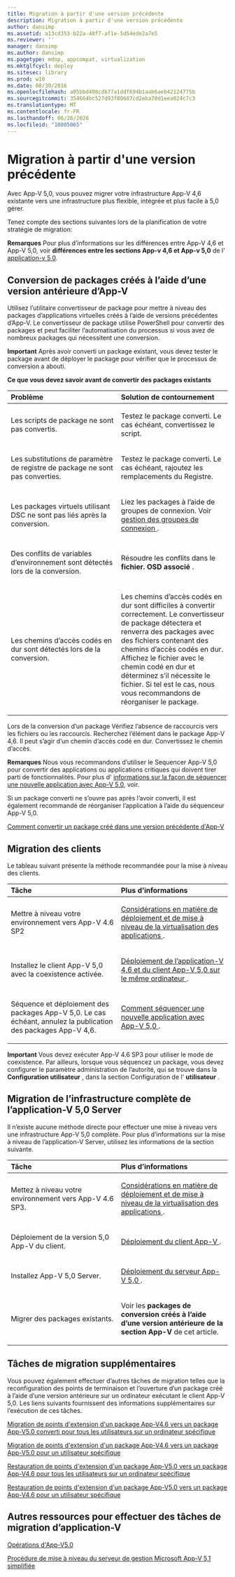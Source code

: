 ```yaml
---
title: Migration à partir d'une version précédente
description: Migration à partir d'une version précédente
author: dansimp
ms.assetid: a13cd353-b22a-48f7-af1e-5d54ede2a7e5
ms.reviewer: ''
manager: dansimp
ms.author: dansimp
ms.pagetype: mdop, appcompat, virtualization
ms.mktglfcycl: deploy
ms.sitesec: library
ms.prod: w10
ms.date: 08/30/2016
ms.openlocfilehash: a05bbd498cdb77a1ddf694b1aab6aeb42124775b
ms.sourcegitcommit: 354664bc527d93f80687cd2eba70d1eea024c7c3
ms.translationtype: MT
ms.contentlocale: fr-FR
ms.lasthandoff: 06/26/2020
ms.locfileid: "10805065"
---
```

# Migration à partir d'une version précédente


Avec App-V 5,0, vous pouvez migrer votre infrastructure App-V 4,6 existante vers une infrastructure plus flexible, intégrée et plus facile à 5,0 gérer.

Tenez compte des sections suivantes lors de la planification de votre stratégie de migration:

**Remarques**  Pour plus d’informations sur les différences entre App-V 4,6 et App-V 5,0, voir **différences entre les sections App-v 4,6 et App-v 5,0** de l' [application-v 5,0](about-app-v-50.md).

 

## Conversion de packages créés à l’aide d’une version antérieure d’App-V


Utilisez l’utilitaire convertisseur de package pour mettre à niveau des packages d’applications virtuelles créés à l’aide de versions précédentes d’App-V. Le convertisseur de package utilise PowerShell pour convertir des packages et peut faciliter l’automatisation du processus si vous avez de nombreux packages qui nécessitent une conversion.

**Important**  Après avoir converti un package existant, vous devez tester le package avant de déployer le package pour vérifier que le processus de conversion a abouti.

 

**Ce que vous devez savoir avant de convertir des packages existants**

<table>
<colgroup>
<col width="50%" />
<col width="50%" />
</colgroup>
<thead>
<tr class="header">
<th align="left">Problème</th>
<th align="left">Solution de contournement</th>
</tr>
</thead>
<tbody>
<tr class="odd">
<td align="left"><p>Les scripts de package ne sont pas convertis.</p></td>
<td align="left"><p>Testez le package converti. Le cas échéant, convertissez le script.</p></td>
</tr>
<tr class="even">
<td align="left"><p>Les substitutions de paramètre de registre de package ne sont pas converties.</p></td>
<td align="left"><p>Testez le package converti. Le cas échéant, rajoutez les remplacements du Registre.</p></td>
</tr>
<tr class="odd">
<td align="left"><p>Les packages virtuels utilisant DSC ne sont pas liés après la conversion.</p></td>
<td align="left"><p>Liez les packages à l’aide de groupes de connexion. Voir <a href="managing-connection-groups.md" data-raw-source="[Managing Connection Groups](managing-connection-groups.md)"> gestion des groupes de connexion </a> .</p></td>
</tr>
<tr class="even">
<td align="left"><p>Des conflits de variables d’environnement sont détectés lors de la conversion.</p></td>
<td align="left"><p>Résoudre les conflits dans le <strong> fichier. OSD associé </strong> .</p></td>
</tr>
<tr class="odd">
<td align="left"><p>Les chemins d’accès codés en dur sont détectés lors de la conversion.</p></td>
<td align="left"><p>Les chemins d’accès codés en dur sont difficiles à convertir correctement. Le convertisseur de package détectera et renverra des packages avec des fichiers contenant des chemins d’accès codés en dur. Affichez le fichier avec le chemin codé en dur et déterminez s’il nécessite le fichier. Si tel est le cas, nous vous recommandons de réorganiser le package.</p></td>
</tr>
</tbody>
</table>

 

Lors de la conversion d’un package Vérifiez l’absence de raccourcis vers les fichiers ou les raccourcis. Recherchez l’élément dans le package App-V 4,6. Il peut s’agir d’un chemin d’accès codé en dur. Convertissez le chemin d’accès.

**Remarques**  Nous vous recommandons d’utiliser le Sequencer App-V 5,0 pour convertir des applications ou applications critiques qui doivent tirer parti de fonctionnalités. Pour plus d' [informations sur la façon de séquencer une nouvelle application avec App-V 5,0](how-to-sequence-a-new-application-with-app-v-50-beta-gb18030.md), voir.

Si un package converti ne s’ouvre pas après l’avoir converti, il est également recommandé de réorganiser l’application à l’aide du séquenceur App-V 5,0.

 

[Comment convertir un package créé dans une version précédente d'App-V](how-to-convert-a-package-created-in-a-previous-version-of-app-v.md)

## Migration des clients


Le tableau suivant présente la méthode recommandée pour la mise à niveau des clients.

<table>
<colgroup>
<col width="50%" />
<col width="50%" />
</colgroup>
<thead>
<tr class="header">
<th align="left">Tâche</th>
<th align="left">Plus d’informations</th>
</tr>
</thead>
<tbody>
<tr class="odd">
<td align="left"><p>Mettre à niveau votre environnement vers App-V 4.6 SP2</p></td>
<td align="left"><p><a href="../appv-v4/application-virtualization-deployment-and-upgrade-considerations-copy.md" data-raw-source="[Application Virtualization Deployment and Upgrade Considerations](../appv-v4/application-virtualization-deployment-and-upgrade-considerations-copy.md)">Considérations en matière de déploiement et de mise à niveau de la virtualisation des applications </a> .</p></td>
</tr>
<tr class="even">
<td align="left"><p>Installez le client App-V 5,0 avec la coexistence activée.</p></td>
<td align="left"><p><a href="how-to-deploy-the-app-v-46-and-the-app-v--50-client-on-the-same-computer.md" data-raw-source="[How to Deploy the App-V 4.6 and the App-V 5.0 Client on the Same Computer](how-to-deploy-the-app-v-46-and-the-app-v--50-client-on-the-same-computer.md)">Déploiement de l’application-V 4,6 et du client App-V 5,0 sur le même ordinateur </a> .</p></td>
</tr>
<tr class="odd">
<td align="left"><p>Séquence et déploiement des packages App-V 5,0. Le cas échéant, annulez la publication des packages App-V 4,6.</p></td>
<td align="left"><p><a href="how-to-sequence-a-new-application-with-app-v-50-beta-gb18030.md" data-raw-source="[How to Sequence a New Application with App-V 5.0](how-to-sequence-a-new-application-with-app-v-50-beta-gb18030.md)">Comment séquencer une nouvelle application avec App-V 5,0 </a> .</p></td>
</tr>
</tbody>
</table>

 

**Important**  Vous devez exécuter App-V 4.6 SP3 pour utiliser le mode de coexistence. Par ailleurs, lorsque vous séquencez un package, vous devez configurer le paramètre administration de l’autorité, qui se trouve dans la **Configuration utilisateur** , dans la section Configuration de l' **utilisateur** .

 

## Migration de l’infrastructure complète de l’application-V 5,0 Server


Il n’existe aucune méthode directe pour effectuer une mise à niveau vers une infrastructure App-V 5,0 complète. Pour plus d’informations sur la mise à niveau de l’application-V Server, utilisez les informations de la section suivante.

<table>
<colgroup>
<col width="50%" />
<col width="50%" />
</colgroup>
<thead>
<tr class="header">
<th align="left">Tâche</th>
<th align="left">Plus d’informations</th>
</tr>
</thead>
<tbody>
<tr class="odd">
<td align="left"><p>Mettez à niveau votre environnement vers App-V 4.6 SP3.</p></td>
<td align="left"><p><a href="../appv-v4/application-virtualization-deployment-and-upgrade-considerations-copy.md" data-raw-source="[Application Virtualization Deployment and Upgrade Considerations](../appv-v4/application-virtualization-deployment-and-upgrade-considerations-copy.md)">Considérations en matière de déploiement et de mise à niveau de la virtualisation des applications </a> .</p></td>
</tr>
<tr class="even">
<td align="left"><p>Déploiement de la version 5,0 App-V du client.</p></td>
<td align="left"><p><a href="how-to-deploy-the-app-v-client-gb18030.md" data-raw-source="[How to Deploy the App-V Client](how-to-deploy-the-app-v-client-gb18030.md)">Déploiement du client App-V </a> .</p></td>
</tr>
<tr class="odd">
<td align="left"><p>Installez App-V 5,0 Server.</p></td>
<td align="left"><p><a href="how-to-deploy-the-app-v-50-server-50sp3.md" data-raw-source="[How to Deploy the App-V 5.0 Server](how-to-deploy-the-app-v-50-server-50sp3.md)">Déploiement du serveur App-V 5,0 </a> .</p></td>
</tr>
<tr class="even">
<td align="left"><p>Migrer des packages existants.</p></td>
<td align="left"><p>Voir les <strong> packages de conversion créés à l’aide d’une version antérieure de la section App-V </strong> de cet article.</p></td>
</tr>
</tbody>
</table>

 

## Tâches de migration supplémentaires


Vous pouvez également effectuer d’autres tâches de migration telles que la reconfiguration des points de terminaison et l’ouverture d’un package créé à l’aide d’une version antérieure sur un ordinateur exécutant le client App-V 5,0. Les liens suivants fournissent des informations supplémentaires sur l’exécution de ces tâches.

[Migration de points d'extension d'un package App-V4.6 vers un package App-V5.0 converti pour tous les utilisateurs sur un ordinateur spécifique](how-to-migrate-extension-points-from-an-app-v-46-package-to-a-converted-app-v-50-package-for-all-users-on-a-specific-computer.md)

[Migration de points d'extension d'un package App-V4.6 vers un package App-V5.0 pour un utilisateur spécifique](how-to-migrate-extension-points-from-an-app-v-46-package-to-app-v-50-for-a-specific-user.md)

[Restauration de points d'extension d'un package App-V5.0 vers un package App-V4.6 pour tous les utilisateurs sur un ordinateur spécifique](how-to-revert-extension-points-from-an-app-v-50-package-to-an-app-v-46-package-for-all-users-on-a-specific-computer.md)

[Restauration de points d'extension d'un package App-V5.0 vers un package App-V4.6 pour un utilisateur spécifique](how-to-revert-extension-points-from-an-app-v-50-package-to-an-app-v-46-package-for-a-specific-user.md)







## Autres ressources pour effectuer des tâches de migration d’application-V


[Opérations d'App-V5.0](operations-for-app-v-50.md)

[Procédure de mise à niveau du serveur de gestion Microsoft App-V 5,1 simplifiée](https://go.microsoft.com/fwlink/p/?LinkId=786330)

 

 





